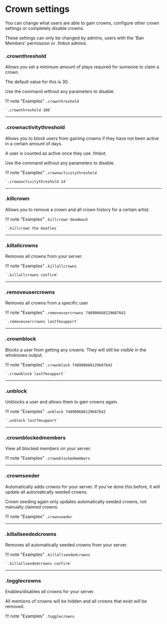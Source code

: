 # Crown settings    

You can change what users are able to gain crowns, configure other crown settings or completely disable crowns.

These settings can only be changed by admins, users with the 'Ban Members' permission or .fmbot admins.


### .crownthreshold

Allows you set a minimum amount of plays required for someone to claim a crown.

The default value for this is 30.

Use the command without any parameters to disable.

!!! note "Examples"
    `.crownthreshold`

    `.crownthreshold 100`

---
### .crownactivitythreshold

Allows you to block users from gaining crowns if they have not been active in a certain amount of days.

A user is counted as active once they use .fmbot.

Use the command without any parameters to disable.

!!! note "Examples"
    `.crownactivitythreshold`

    `.crownactivitythreshold 14`

---
### .killcrown

Allows you to remove a crown and all crown history for a certain artist.

!!! note "Examples"
    `.killcrown deadmau5`

    `.killcrown the beatles`

---
### .killallcrowns

Removes all crowns from your server.

!!! note "Examples"
    `.killallcrowns`

    `.killallcrowns confirm`

---

### .removeusercrowns

Removes all crowns from a specific user

!!! note "Examples"
    `.removeusercrowns 748900688129687642`

    `.removeusercrowns lastfmsupport`

---
### .crownblock

Blocks a user from getting any crowns. They will still be visible in the whoknows output.

!!! note "Examples"
    `.crownblock 748900688129687642`

    `.crownblock lastfmsupport`

---
### .unblock

Unblocks a user and allows them to gain crowns again.

!!! note "Examples"
    `.unblock 748900688129687642`

    `.unblock lastfmsupport`

---
### .crownblockedmembers

View all blocked members on your server.

!!! note "Examples"
    `.crownblockedmembers`


---

### .crownseeder

Automatically adds crowns for your server. If you've done this before, it will update all automatically seeded crowns.

Crown seeding again only updates automatically seeded crowns, not manually claimed crowns.

!!! note "Examples"
    `.crownseeder`
    
---
### .killallseededcrowns

Removes all automatically seeded crowns from your server.

!!! note "Examples"
    `.killallseededcrowns`

    `.killallseededcrowns confirm`


---
### .togglecrowns

Enables/disables all crowns for your server.

All mentions of crowns will be hidden and all crowns that exist will be removed.

!!! note "Examples"
    `.togglecrowns`